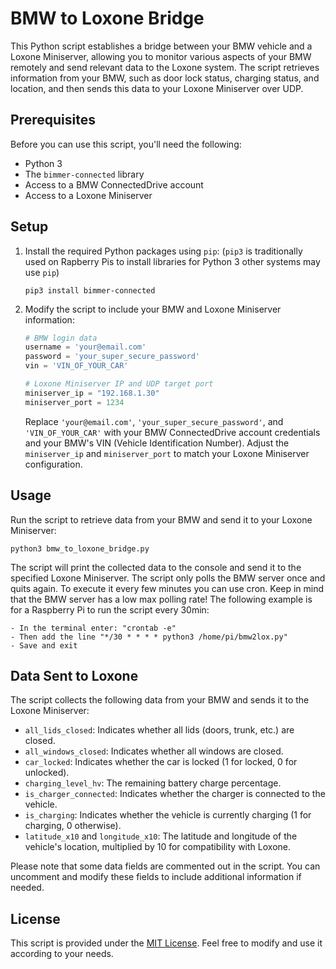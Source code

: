 # BMW to Loxone Bridge

This Python script establishes a bridge between your BMW vehicle and a Loxone Miniserver, allowing you to monitor various aspects of your BMW remotely and send relevant data to the Loxone system. The script retrieves information from your BMW, such as door lock status, charging status, and location, and then sends this data to your Loxone Miniserver over UDP.

## Prerequisites

Before you can use this script, you'll need the following:

- Python 3
- The `bimmer-connected` library
- Access to a BMW ConnectedDrive account
- Access to a Loxone Miniserver

## Setup

1. Install the required Python packages using `pip`:
  (`pip3` is traditionally used on Rapberry Pis to install libraries for Python 3 other systems may use `pip`)

   ```shell
   pip3 install bimmer-connected
   ```

3. Modify the script to include your BMW and Loxone Miniserver information:

   ```python
   # BMW login data
   username = 'your@email.com'
   password = 'your_super_secure_password'
   vin = 'VIN_OF_YOUR_CAR'
   
   # Loxone Miniserver IP and UDP target port
   miniserver_ip = "192.168.1.30"
   miniserver_port = 1234
   ```

   Replace `'your@email.com'`, `'your_super_secure_password'`, and `'VIN_OF_YOUR_CAR'` with your BMW ConnectedDrive account credentials and your BMW's VIN (Vehicle Identification Number). Adjust the `miniserver_ip` and `miniserver_port` to match your Loxone Miniserver configuration.

## Usage

Run the script to retrieve data from your BMW and send it to your Loxone Miniserver:

```shell
python3 bmw_to_loxone_bridge.py
```

The script will print the collected data to the console and send it to the specified Loxone Miniserver. The script only polls the BMW server once and quits again. To execute it every few minutes you can use cron. Keep in mind that the BMW server has a low max polling rate! The following example is for a Raspberry Pi to run the script every 30min:

```shell
- In the terminal enter: "crontab -e"
- Then add the line "*/30 * * * * python3 /home/pi/bmw2lox.py"
- Save and exit
```

## Data Sent to Loxone

The script collects the following data from your BMW and sends it to the Loxone Miniserver:

- `all_lids_closed`: Indicates whether all lids (doors, trunk, etc.) are closed.
- `all_windows_closed`: Indicates whether all windows are closed.
- `car_locked`: Indicates whether the car is locked (1 for locked, 0 for unlocked).
- `charging_level_hv`: The remaining battery charge percentage.
- `is_charger_connected`: Indicates whether the charger is connected to the vehicle.
- `is_charging`: Indicates whether the vehicle is currently charging (1 for charging, 0 otherwise).
- `latitude_x10` and `longitude_x10`: The latitude and longitude of the vehicle's location, multiplied by 10 for compatibility with Loxone.

Please note that some data fields are commented out in the script. You can uncomment and modify these fields to include additional information if needed.

## License

This script is provided under the [MIT License](LICENSE.md). Feel free to modify and use it according to your needs.
